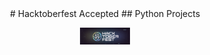 
<div align="center">
    # Hacktoberfest Accepted
    ## Python Projects
</div>
<p align="center">
    <img src="/assets/banner.jpg" align="center" width="80"/>
</p>
